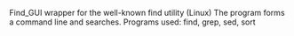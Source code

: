 Find_GUI wrapper for the well-known find utility (Linux)
The program forms a command line and searches. Programs used: find, grep, sed, sort
